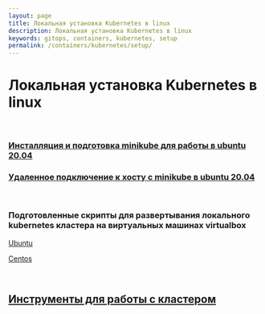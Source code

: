 ```yaml
---
layout: page
title: Локальная установка Kubernetes в linux
description: Локальная установка Kubernetes в linux
keywords: gitops, containers, kubernetes, setup
permalink: /containers/kubernetes/setup/
---
```


# Локальная установка Kubernetes в linux

<br/>

### [Инсталляция и подготовка minikube для работы в ubuntu 20.04](/containers/kubernetes/setup/minikube/)

### [Удаленное подключение к хосту с minikube в ubuntu 20.04](/containers/kubernetes/setup/minikube/remote-connection/)

<br/>

### Подготовленные скрипты для развертывания локального kubernetes кластера на виртуальных машинах virtualbox

[Ubuntu](https://github.com/webmakaka/vagrant-kubernetes-3-node-cluster-ubuntu-20.04)

[Centos](https://github.com/webmakaka/vagrant-kubernetes-3-node-cluster-centos7)

<br/>

## [Инструменты для работы с кластером](/containers/kubernetes/tools/)

